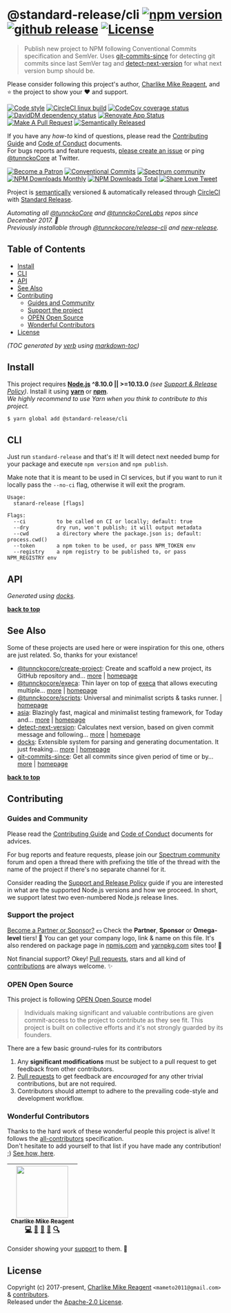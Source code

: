 # @standard-release/cli [![npm version][npmv-img]][npmv-url] [![github release][ghrelease-img]][ghrelease-url] [![License][license-img]][license-url]

> Publish new project to NPM following Conventional Commits specification and SemVer. Uses [git-commits-since][] for detecting git commits since last SemVer tag and [detect-next-version][] for what next version bump should be.

Please consider following this project's author, [Charlike Mike Reagent](https://github.com/tunnckoCore), and :star: the project to show your :heart: and support.

<div id="thetop"></div>

[![Code style][codestyle-img]][codestyle-url]
[![CircleCI linux build][linuxbuild-img]][linuxbuild-url]
[![CodeCov coverage status][codecoverage-img]][codecoverage-url]
[![DavidDM dependency status][dependencies-img]][dependencies-url]
[![Renovate App Status][renovateapp-img]][renovateapp-url]
[![Make A Pull Request][prs-welcome-img]][prs-welcome-url]
[![Semantically Released][standard-release-img]][standard-release-url]

If you have any _how-to_ kind of questions, please read the [Contributing Guide](./CONTRIBUTING.md) and [Code of Conduct](./CODE_OF_CONDUCT.md) documents.  
For bugs reports and feature requests, [please create an issue][open-issue-url] or ping
[@tunnckoCore](https://twitter.com/tunnckoCore) at Twitter.

[![Become a Patron][patreon-img]][patreon-url]
[![Conventional Commits][ccommits-img]][ccommits-url]
[![Spectrum community][spectrum-community-img]][spectrum-community-url]
[![NPM Downloads Monthly][downloads-monthly-img]][npmv-url]
[![NPM Downloads Total][downloads-total-img]][npmv-url]
[![Share Love Tweet][shareb]][shareu]

Project is [semantically](https://semver.org) versioned & automatically released through [CircleCI](https://circleci.com) with [Standard Release][standard-release-url].

<!-- Logo when needed:

<p align="center">
  <a href="https://github.com/standard-release/cli">
    <img src="./media/logo.png" width="85%">
  </a>
</p>

-->

_Automating all [@tunnckoCore](/tunnckoCore) and [@tunnckoCoreLabs](/tunnckoCoreLabs) repos since December 2017. :rocket:_  
_Previously installable through [@tunnckocore/release-cli](https://npm.im/@tunnckocore/release-cli) and [new-release](https://npm.im/new-release)._

## Table of Contents

- [Install](#install)
- [CLI](#cli)
- [API](#api)
- [See Also](#see-also)
- [Contributing](#contributing)
  - [Guides and Community](#guides-and-community)
  - [Support the project](#support-the-project)
  - [OPEN Open Source](#open-open-source)
  - [Wonderful Contributors](#wonderful-contributors)
- [License](#license)

_(TOC generated by [verb](https://github.com/verbose/verb) using [markdown-toc](https://github.com/jonschlinkert/markdown-toc))_

## Install

This project requires [**Node.js**](https://nodejs.org) **^8.10.0 || >=10.13.0** _(see [Support & Release Policy](https://github.com/tunnckoCoreLabs/support-release-policy))_. Install it using
[**yarn**](https://yarnpkg.com) or [**npm**](https://npmjs.com).  
_We highly recommend to use Yarn when you think to contribute to this project._

```bash
$ yarn global add @standard-release/cli
```

## CLI

Just run `standard-release` and that's it!
It will detect next needed bump for your package and execute `npm version` and `npm publish`.

Make note that it is meant to be used in CI services, but if you want to run it locally pass
the `--no-ci` flag, otherwise it will exit the program.

```
Usage:
  stanard-release [flags]

Flags:
  --ci          to be called on CI or locally; default: true
  --dry         dry run, won't publish; it will output metadata
  --cwd         a directory where the package.json is; default: process.cwd()
  --token       a npm token to be used, or pass NPM_TOKEN env
  --registry    a npm registry to be published to, or pass NPM_REGISTRY env

```

## API

<!-- docks-start -->

_Generated using [docks](http://npm.im/docks)._

<!-- docks-end -->

**[back to top](#thetop)**

## See Also

Some of these projects are used here or were inspiration for this one, others are just related. So, thanks for your existance!

- [@tunnckocore/create-project](https://www.npmjs.com/package/@tunnckocore/create-project): Create and scaffold a new project, its GitHub repository and… [more](https://github.com/tunnckoCoreLabs/create-project) | [homepage](https://github.com/tunnckoCoreLabs/create-project 'Create and scaffold a new project, its GitHub repository and contents')
- [@tunnckocore/execa](https://www.npmjs.com/package/@tunnckocore/execa): Thin layer on top of [execa][] that allows executing multiple… [more](https://github.com/tunnckoCoreLabs/execa) | [homepage](https://github.com/tunnckoCoreLabs/execa 'Thin layer on top of [execa][] that allows executing multiple commands in parallel or in sequence')
- [@tunnckocore/scripts](https://www.npmjs.com/package/@tunnckocore/scripts): Universal and minimalist scripts & tasks runner. | [homepage](https://github.com/tunnckoCoreLabs/scripts 'Universal and minimalist scripts & tasks runner.')
- [asia](https://www.npmjs.com/package/asia): Blazingly fast, magical and minimalist testing framework, for Today and… [more](https://github.com/olstenlarck/asia#readme) | [homepage](https://github.com/olstenlarck/asia#readme 'Blazingly fast, magical and minimalist testing framework, for Today and Tomorrow')
- [detect-next-version](https://www.npmjs.com/package/detect-next-version): Calculates next version, based on given commit message and following… [more](https://github.com/tunnckoCoreLabs/detect-next-version) | [homepage](https://github.com/tunnckoCoreLabs/detect-next-version 'Calculates next version, based on given commit message and following Conventional Commits')
- [docks](https://www.npmjs.com/package/docks): Extensible system for parsing and generating documentation. It just freaking… [more](https://github.com/tunnckoCore/docks) | [homepage](https://github.com/tunnckoCore/docks 'Extensible system for parsing and generating documentation. It just freaking works!')
- [git-commits-since](https://www.npmjs.com/package/git-commits-since): Get all commits since given period of time or by… [more](https://github.com/tunnckoCoreLabs/git-commits-since) | [homepage](https://github.com/tunnckoCoreLabs/git-commits-since 'Get all commits since given period of time or by default from latest git semver tag. Understands and follows both SemVer and the Conventional Commits specification.')

**[back to top](#thetop)**

## Contributing

### Guides and Community

Please read the [Contributing Guide](./CONTRIBUTING.md) and [Code of Conduct](./CODE_OF_CONDUCT.md) documents for advices.

For bug reports and feature requests, please join our [Spectrum community][spectrum-community-url] forum and open a thread there with prefixing the title of the thread with the name of the project if there's no separate channel for it.

Consider reading the [Support and Release Policy](https://github.com/tunnckoCoreLabs/support-release-policy) guide if you are interested in what are the supported Node.js versions and how we proceed. In short, we support latest two even-numbered Node.js release lines.

### Support the project

[Become a Partner or Sponsor?][patreon-url] :dollar: Check the **Partner**, **Sponsor** or **Omega-level** tiers! :tada: You can get your company logo, link & name on this file. It's also rendered on package page in [npmjs.com][npmv-url] and [yarnpkg.com](https://yarnpkg.com/en/package/@standard-release/cli) sites too! :rocket:

Not financial support? Okey! [Pull requests](https://github.com/tunnckoCoreLabs/contributing#opening-a-pull-request), stars and all kind of [contributions](https://opensource.guide/how-to-contribute/#what-it-means-to-contribute) are always
welcome. :sparkles:

### OPEN Open Source

This project is following [OPEN Open Source](http://openopensource.org) model

> Individuals making significant and valuable contributions are given commit-access to the project to contribute as they see fit. This project is built on collective efforts and it's not strongly guarded by its founders.

There are a few basic ground-rules for its contributors

1. Any **significant modifications** must be subject to a pull request to get feedback from other contributors.
2. [Pull requests](https://github.com/tunnckoCoreLabs/contributing#opening-a-pull-request) to get feedback are _encouraged_ for any other trivial contributions, but are not required.
3. Contributors should attempt to adhere to the prevailing code-style and development workflow.

### Wonderful Contributors

Thanks to the hard work of these wonderful people this project is alive! It follows the
[all-contributors](https://github.com/kentcdodds/all-contributors) specification.  
Don't hesitate to add yourself to that list if you have made any contribution! ;) [See how,
here](https://github.com/jfmengels/all-contributors-cli#usage).

<!-- ALL-CONTRIBUTORS-LIST:START - Do not remove or modify this section -->
<!-- prettier-ignore -->
| [<img src="https://avatars3.githubusercontent.com/u/5038030?v=4" width="120px;"/><br /><sub><b>Charlike Mike Reagent</b></sub>](https://tunnckocore.com)<br />[💻](https://github.com/standard-release/cli/commits?author=tunnckoCore "Code") [📖](https://github.com/standard-release/cli/commits?author=tunnckoCore "Documentation") [💬](#question-tunnckoCore "Answering Questions") [👀](#review-tunnckoCore "Reviewed Pull Requests") [🔍](#fundingFinding-tunnckoCore "Funding Finding") |
| :---: |

<!-- ALL-CONTRIBUTORS-LIST:END -->

Consider showing your [support](#support-the-project) to them. :sparkling_heart:

## License

Copyright (c) 2017-present, [Charlike Mike Reagent](https://tunnckocore.com) `<mameto2011@gmail.com>` & [contributors](#wonderful-contributors).  
Released under the [Apache-2.0 License][license-url].

<!-- Heading badges -->

[npmv-url]: https://www.npmjs.com/package/@standard-release/cli
[npmv-img]: https://badgen.net/npm/v/@standard-release/cli?icon=npm
[ghrelease-url]: https://github.com/standard-release/cli/releases/latest
[ghrelease-img]: https://badgen.net/github/release/standard-release/cli?icon=github
[license-url]: https://github.com/standard-release/cli/blob/master/LICENSE
[license-img]: https://badgen.net/npm/license/@standard-release/cli

<!-- Front line badges -->

[codestyle-url]: https://github.com/airbnb/javascript
[codestyle-img]: https://badgen.net/badge/code%20style/airbnb/ff5a5f?icon=airbnb
[linuxbuild-url]: https://circleci.com/gh/standard-release/cli/tree/master
[linuxbuild-img]: https://badgen.net/circleci/github/standard-release/cli/master?label=build&icon=circleci
[codecoverage-url]: https://codecov.io/gh/standard-release/cli
[codecoverage-img]: https://badgen.net/codecov/c/github/standard-release/cli?icon=codecov
[dependencies-url]: https://david-dm.org/standard-release/cli
[dependencies-img]: https://badgen.net/david/dep/standard-release/cli?label=deps
[ccommits-url]: https://conventionalcommits.org/
[ccommits-img]: https://badgen.net/badge/conventional%20commits/v1.0.0/dfb317
[standard-release-url]: https://github.com/standard-release/standard-release
[standard-release-img]: https://badgen.net/badge/semantically/released/05c5ff
[spectrum-community-img]: https://badgen.net/badge/spectrum/community/7b16ff
[spectrum-community-url]: https://spectrum.chat/tunnckoCore
[downloads-weekly-img]: https://badgen.net/npm/dw/@standard-release/cli
[downloads-monthly-img]: https://badgen.net/npm/dm/@standard-release/cli
[downloads-total-img]: https://badgen.net/npm/dt/@standard-release/cli
[renovateapp-url]: https://renovatebot.com
[renovateapp-img]: https://badgen.net/badge/renovate/enabled/green
[prs-welcome-img]: https://badgen.net/badge/PRs/welcome/green
[prs-welcome-url]: http://makeapullrequest.com
[paypal-donate-url]: https://paypal.me/tunnckoCore/10
[paypal-donate-img]: https://badgen.net/badge/$/support/purple
[patreon-url]: https://www.patreon.com/bePatron?u=5579781
[patreon-img]: https://badgen.net/badge/patreon/tunnckoCore/F96854?icon=patreon
[patreon-sponsor-img]: https://badgen.net/badge/become/a%20sponsor/F96854?icon=patreon
[shareu]: https://twitter.com/intent/tweet?text=https://github.com/standard-release/cli&via=tunnckoCore
[shareb]: https://badgen.net/badge/twitter/share/1da1f2?icon=twitter
[open-issue-url]: https://github.com/standard-release/cli/issues/new
[detect-next-version]: https://github.com/tunnckoCoreLabs/detect-next-version
[execa]: https://github.com/sindresorhus/execa
[git-commits-since]: https://github.com/tunnckoCoreLabs/git-commits-since
[new-release]: https://github.com/tunnckoCoreLabs/new-release
